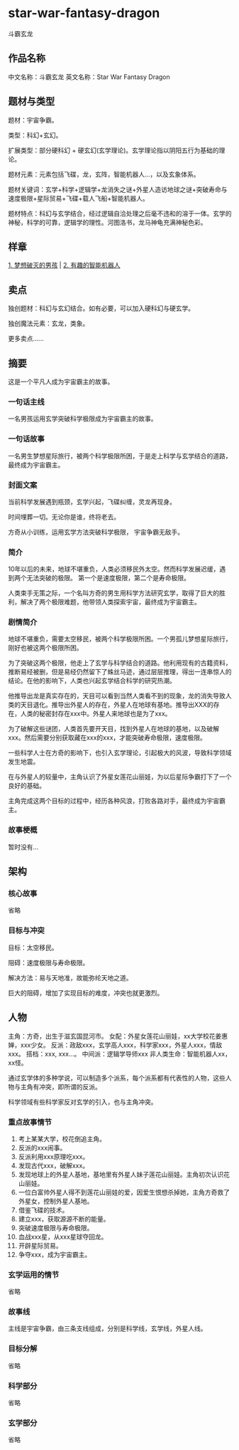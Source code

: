 # star-war-fantasy-dragon
斗霸玄龙

## 作品名称
中文名称：斗霸玄龙
英文名称：Star War Fantasy Dragon

## 题材与类型

题材：宇宙争霸。

类型：科幻+玄幻。

扩展类型：部分硬科幻 + 硬玄幻(玄学理论)。玄学理论指以阴阳五行为基础的理论。

题材元素：元素包括飞碟，龙，玄阵，智能机器人...，以及玄象体系。

题材关键词：玄学+科学+逻辑学+龙消失之谜+外星人造访地球之谜+突破寿命与速度极限+星际贸易+飞碟+载人飞船+智能机器人。

题材特点：科幻与玄学结合，经过逻辑自洽处理之后毫不违和的溶于一体。玄学的神秘，科学的可靠，逻辑学的理性。河图洛书，龙马神龟充满神秘色彩。

## 样章

[1. 梦想破灭的男孩](chapters/n01.md) | [2. 有趣的智能机器人](chapters/n02.md)

## 卖点
独创题材：科幻与玄幻结合。如有必要，可以加入硬科幻与硬玄学。

独创魔法元素：玄龙，类象。

更多卖点......

## 摘要

这是一个平凡人成为宇宙霸主的故事。

### 一句话主线

一名男孩运用玄学突破科学极限成为宇宙霸主的故事。

### 一句话故事

一名男生梦想星际旅行，被两个科学极限所困，于是走上科学与玄学结合的道路，最终成为宇宙霸主。

### 封面文案

当前科学发展遇到瓶颈，玄学兴起，飞碟纠缠，灵龙再现身。

时间埋葬一切。无论你是谁，终将老去。

方奇从小训练，运用玄学方法突破科学极限， 宇宙争霸无敌手。

### 简介

10年以后的未来，地球不堪重负，人类必须移民外太空。然而科学发展迟缓，遇到两个无法突破的极限。 第一个是速度极限，第二个是寿命极限。

人类束手无策之际，一个名叫方奇的男生用科学方法研究玄学，取得了巨大的胜利，解决了两个极限难题，他带领人类探索宇宙，最终成为宇宙霸主。

### 剧情简介

地球不堪重负，需要太空移民，被两个科学极限所困。一个男孤儿梦想星际旅行，刚好也被这两个极限所困。

为了突破这两个极限，他走上了玄学与科学结合的道路。他利用现有的古籍资料，推断易经被删，但是易经仍然留下了蛛丝马迹，通过层层推理，得出一连串惊人的结论。在他的影响下，人类也兴起玄学结合科学的研究热潮。

他推导出龙是真实存在的，天目可以看到当然人类看不到的现象，龙的消失导致人类的天目退化。推导出外星人的存在，外星人在地球有基地。推导出XXX的存在，人类的秘密封存在xxx中。外星人来地球也是为了xxx。

为了破解这些谜团，人类首先要开天目，找到外星人在地球的基地，以及破解xxx。然后需要分别获取藏在xxx的xxx，才能突破寿命极限，速度极限。

一些科学人士在方奇的影响下，也引入玄学理论，引起极大的风波，导致科学领域发生地震。

在与外星人的较量中，主角认识了外星女莲花山丽娃，为以后星际争霸打下了一个良好的基础。

主角完成这两个目标的过程中，经历各种风浪，打败各路对手，最终成为宇宙霸主。

### 故事梗概

暂时没有...

## 架构

### 核心故事
省略

### 目标与冲突

目标：太空移民。

阻碍：速度极限与寿命极限。

解决方法：易与天地准，故能弥纶天地之道。

巨大的阻碍，增加了实现目标的难度，冲突也就更激烈。

## 人物
主角：方奇，出生于滋玄国昆河市。
女配：外星女莲花山丽娃，xx大学校花姜惠婵，xxx少女。
反派：政敌xxx，玄学高人xxx，科学家xxx，外星人xxx，情敌xxx。
搭档：xxx, xxx...。
中间派：逻辑学导师xxx
非人类生命：智能机器人xx，xx怪。

通过玄学体的多种学说，可以制造多个派系，每个派系都有代表性的人物，这些人物与主角有冲突，即所谓的反派。

科学领域有些科学家反对玄学的引入，也与主角冲突。

### 重点故事情节
1. 考上某某大学，校花倒追主角。
2. 反派的xxx闹事。
3. 反派利用xxx原理吃xxx。
4. 发现古代xxx，破解xxx。
5. 发现地球上的外星人基地，基地里有外星人妹子莲花山丽娃。主角初次认识花山丽娃。
6. 一位白富帅外星人得不到莲花山丽娃的爱，因爱生恨想杀掉她，主角方奇救了外星女，控制外星人基地。
7. 借鉴飞碟的技术。
8. 建立xxx，获取源源不断的能量。
9. 突破速度极限与寿命极限。
10. 血战xxx星，从xxx星球夺回龙。
11. 开辟星际贸易。
12. 争夺xxx，成为宇宙霸主。

### 玄学运用的情节
省略

### 故事线
主线是宇宙争霸，由三条支线组成，分别是科学线，玄学线，外星人线。

### 目标分解
省略

### 科学部分
省略

### 玄学部分
省略


